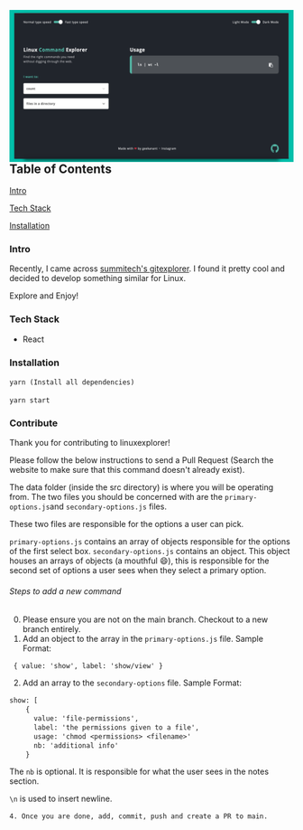 <img src="/src/assets/images/linuxcommand.png"
     alt="Linux Explorer"
     style="float: left; margin-right: 10px;" />


## Table of Contents

[Intro](https://github.com/geekanant/linuxexplorer/blob/master/README.md#intro)

[Tech Stack](https://github.com/geekanant/linuxexplorer/blob/master/README.md#tech-stack)

[Installation](https://github.com/geekanant/linuxexplorer/blob/master/README.md#installation)


### Intro
Recently, I came across [summitech's gitexplorer](https://github.com/summitech/gitexplorer). I found it pretty cool and decided to develop something similar for Linux.

Explore and Enjoy! 
### Tech Stack

- React


### Installation
```
yarn (Install all dependencies)

yarn start
```

### Contribute
Thank you for contributing to linuxexplorer!

Please follow the below instructions to send a Pull Request (Search the website to make sure that this command doesn't already exist).

The data folder (inside the src directory) is where you will be operating from. The two files you should be concerned with are the `primary-options.js`and `secondary-options.js` files. 

These two files are responsible for the options a user can pick. 

`primary-options.js` contains an array of objects responsible for the options of the first select box. 
`secondary-options.js` contains an object. This object houses an arrays of objects (a mouthful :smile:), this is responsible for the second set of options a user sees when they select a primary option. 

###### Steps to add a new command
0. Please ensure you are not on the main branch. Checkout to a new branch entirely.
1. Add an object to the array in the `primary-options.js` file. Sample Format:
```
 { value: 'show', label: 'show/view' }
```
2. Add an array to the `secondary-options` file. Sample Format:
```
show: [
    {
      value: 'file-permissions',
      label: 'the permissions given to a file',
      usage: 'chmod <permissions> <filename>'
      nb: 'additional info'
    }
  ```
  The `nb` is optional. It is responsible for what the user sees in the notes section. 
  
  `\n` is used to insert newline.
  
  ```
4. Once you are done, add, commit, push and create a PR to main.

